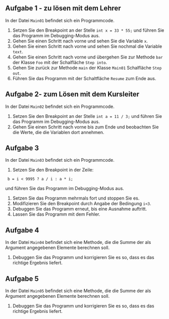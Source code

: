 ## Aufgabe 1 - zu lösen mit dem Lehrer

In der Datei `Main01` befindet sich ein Programmcode.

1. Setzen Sie den Breakpoint an der Stelle `int x = 33 * 55;` und führen Sie das Programm im Debugging-Modus aus.
2. Gehen Sie einen Schritt nach vorne und sehen Sie die Variable `x`.
3. Gehen Sie einen Schritt nach vorne und sehen Sie nochmal die Variable `text`.
4. Gehen Sie einen Schritt nach vorne und übergehen Sie zur Methode `bar` der Klasse `Foo` mit der Schalfläche `Step into`.
5. Gehen Sie zurück zur Methode `main` der Klasse `Main01` Schalfläche `Step out`.
6. Führen Sie das Programm mit der Schaltfläche `Resume` zum Ende aus.


## Aufgabe 2- zum Lösen mit dem Kursleiter

In der Datei `Main02` befindet sich ein Programmcode.

1. Setzen Sie den Breakpoint an der Stelle `int a = 11 / 3;` und führen Sie das Programm im Debugging-Modus aus.
2. Gehen Sie einen Schritt nach vorne bis zum Ende und beobachten Sie die Werte, die die Variablen dort annehmen.


## Aufgabe 3
In der Datei `Main03` befindet sich ein Programmcode.

1. Setzen Sie den Breakpoint in der Zeile:
````
 b = i < 9995 ? a / i : a * i;
````
und führen Sie das Programm im Debugging-Modus aus.
1. Setzen Sie das Programm mehrmals fort und stoppen Sie es.
2. Modifizieren Sie den Breakpoint durch Angabe der Bedingung `i<3`.
3. Debuggen Sie das Programm erneut, bis eine Ausnahme auftritt.
4. Lassen Sie das Programm mit dem Fehler.


## Aufgabe 4

In der Datei `Main04` befindet sich eine Methode, die die Summe der als Argument angegebenen Elemente berechnen soll.
1. Debuggen Sie das Programm und korrigieren Sie es so, dass es das richtige Ergebnis liefert.


## Aufgabe 5

In der Datei `Main05` befindet sich eine Methode, die die Summe der als Argument angegebenen Elemente berechnen soll.
1. Debuggen Sie das Programm und korrigieren Sie es so, dass es das richtige Ergebnis liefert.
